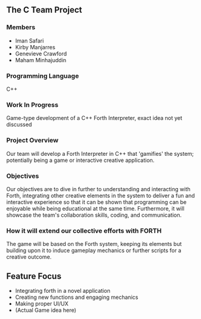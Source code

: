## The C Team Project
### Members
- Iman Safari
- Kirby Manjarres
- Genevieve Crawford
- Maham Minhajuddin

### Programming Language
C++

### Work In Progress
Game-type development of a C++ Forth Interpreter, exact idea not yet discussed

### Project Overview
Our team will develop a Forth Interpreter in C++ that 'gamifies' the system; potentially being a game or interactive creative application.

### Objectives
Our objectives are to dive in further to understanding and interacting with Forth, integrating other creative elements in the system to deliver a fun and interactive experience so that it can be shown that programming can be enjoyable while being educational at the same time. Furthermore, it will showcase the team's collaboration skills, coding, and communication.

### How it will extend our collective efforts with FORTH
The game will be based on the Forth system, keeping its elements but building upon it to induce gameplay mechanics or further scripts for a creative outcome.

## Feature Focus
- Integrating forth in a novel application
- Creating new functions and engaging mechanics
- Making proper UI/UX 
- (Actual Game idea here)